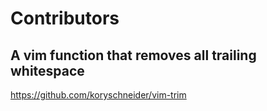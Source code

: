 
# Contributors

## A vim function that removes all trailing whitespace

https://github.com/koryschneider/vim-trim
